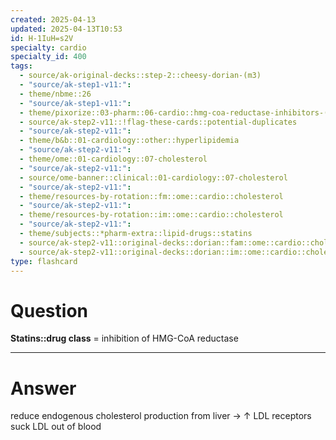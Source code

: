 ```yaml
---
created: 2025-04-13
updated: 2025-04-13T10:53
id: H-1IuH=s2V
specialty: cardio
specialty_id: 400
tags:
  - source/ak-original-decks::step-2::cheesy-dorian-(m3)
  - "source/ak-step1-v11:": 
  - theme/nbme::26
  - "source/ak-step1-v11:": 
  - theme/pixorize::03-pharm::06-cardio::hmg-coa-reductase-inhibitors-(statins)
  - source/ak-step2-v11::!flag-these-cards::potential-duplicates
  - "source/ak-step2-v11:": 
  - theme/b&b::01-cardiology::other::hyperlipidemia
  - "source/ak-step2-v11:": 
  - theme/ome::01-cardiology::07-cholesterol
  - "source/ak-step2-v11:": 
  - source/ome-banner::clinical::01-cardiology::07-cholesterol
  - "source/ak-step2-v11:": 
  - theme/resources-by-rotation::fm::ome::cardio::cholesterol
  - "source/ak-step2-v11:": 
  - theme/resources-by-rotation::im::ome::cardio::cholesterol
  - "source/ak-step2-v11:": 
  - theme/subjects::*pharm-extra::lipid-drugs::statins
  - source/ak-step2-v11::original-decks::dorian::fam::ome::cardio::cholesterol
  - source/ak-step2-v11::original-decks::dorian::im::ome::cardio::cholesterol
type: flashcard
---
```


# Question
**Statins::drug class** = inhibition of HMG-CoA reductase

---

# Answer
reduce endogenous cholesterol production from liver → ↑ LDL receptors suck LDL out of blood